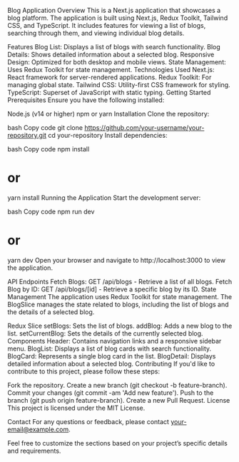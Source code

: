 Blog Application
Overview
This is a Next.js application that showcases a blog platform. The application is built using Next.js, Redux Toolkit, Tailwind CSS, and TypeScript. It includes features for viewing a list of blogs, searching through them, and viewing individual blog details.

Features
Blog List: Displays a list of blogs with search functionality.
Blog Details: Shows detailed information about a selected blog.
Responsive Design: Optimized for both desktop and mobile views.
State Management: Uses Redux Toolkit for state management.
Technologies Used
Next.js: React framework for server-rendered applications.
Redux Toolkit: For managing global state.
Tailwind CSS: Utility-first CSS framework for styling.
TypeScript: Superset of JavaScript with static typing.
Getting Started
Prerequisites
Ensure you have the following installed:

Node.js (v14 or higher)
npm or yarn
Installation
Clone the repository:

bash
Copy code
git clone https://github.com/your-username/your-repository.git
cd your-repository
Install dependencies:

bash
Copy code
npm install
# or
yarn install
Running the Application
Start the development server:

bash
Copy code
npm run dev
# or
yarn dev
Open your browser and navigate to http://localhost:3000 to view the application.

API Endpoints
Fetch Blogs: GET /api/blogs - Retrieve a list of all blogs.
Fetch Blog by ID: GET /api/blogs/[id] - Retrieve a specific blog by its ID.
State Management
The application uses Redux Toolkit for state management. The BlogSlice manages the state related to blogs, including the list of blogs and the details of a selected blog.

Redux Slice
setBlogs: Sets the list of blogs.
addBlog: Adds a new blog to the list.
setCurrentBlog: Sets the details of the currently selected blog.
Components
Header: Contains navigation links and a responsive sidebar menu.
BlogList: Displays a list of blog cards with search functionality.
BlogCard: Represents a single blog card in the list.
BlogDetail: Displays detailed information about a selected blog.
Contributing
If you'd like to contribute to this project, please follow these steps:

Fork the repository.
Create a new branch (git checkout -b feature-branch).
Commit your changes (git commit -am 'Add new feature').
Push to the branch (git push origin feature-branch).
Create a new Pull Request.
License
This project is licensed under the MIT License.

Contact
For any questions or feedback, please contact your-email@example.com.

Feel free to customize the sections based on your project’s specific details and requirements.
